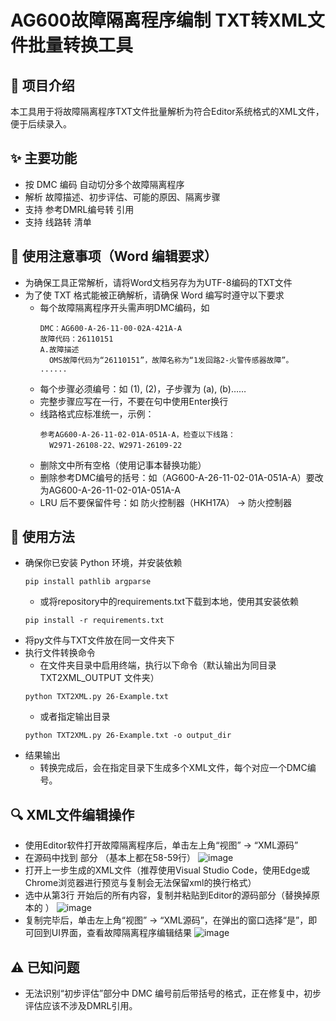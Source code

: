 # AG600故障隔离程序编制 TXT转XML文件批量转换工具

## 📌 项目介绍
  本工具用于将故障隔离程序TXT文件批量解析为符合Editor系统格式的XML文件，便于后续录入。

## ✨ 主要功能
- 按 DMC 编码 自动切分多个故障隔离程序
- 解析 故障描述、初步评估、可能的原因、隔离步骤
- 支持 参考DMRL编号转 <dmRef> 引用
- 支持 线路转 <randomList> 清单

## 📄 使用注意事项（Word 编辑要求）
- 为确保工具正常解析，请将Word文档另存为为UTF-8编码的TXT文件
- 为了使 TXT 格式能被正确解析，请确保 Word 编写时遵守以下要求
  - 每个故障隔离程序开头需声明DMC编码，如
    <pre><code>DMC：AG600-A-26-11-00-02A-421A-A
    故障代码：26110151
    A.故障描述
      OMS故障代码为“26110151”，故障名称为“1发回路2-火警传感器故障”。
    ......</code></pre>
  - 每个步骤必须编号：如 (1), (2)，子步骤为 (a), (b)……
  - 完整步骤应写在一行，不要在句中使用Enter换行
  - 线路格式应标准统一，示例：
    <pre><code>参考AG600-A-26-11-02-01A-051A-A，检查以下线路：
      W2971-26108-22、W2971-26109-22</code></pre>
  - 删除文中所有空格（使用记事本替换功能）
  - 删除参考DMC编号的括号：如（AG600-A-26-11-02-01A-051A-A）要改为AG600-A-26-11-02-01A-051A-A
  - LRU 后不要保留件号：如 防火控制器（HKH17A） → 防火控制器

## 🚀 使用方法
- 确保你已安装 Python 环境，并安装依赖
  <pre><code>pip install pathlib argparse</code></pre>
  - 或将repository中的requirements.txt下载到本地，使用其安装依赖
   <pre><code>pip install -r requirements.txt</code></pre>
- 将py文件与TXT文件放在同一文件夹下
- 执行文件转换命令
  - 在文件夹目录中启用终端，执行以下命令（默认输出为同目录 TXT2XML_OUTPUT 文件夹）
  <pre><code>python TXT2XML.py 26-Example.txt</code></pre>
  - 或者指定输出目录
  <pre><code>python TXT2XML.py 26-Example.txt -o output_dir</code></pre>
- 结果输出
  - 转换完成后，会在指定目录下生成多个XML文件，每个对应一个DMC编号。

## 🔍 XML文件编辑操作
- 使用Editor软件打开故障隔离程序后，单击左上角“视图” → “XML源码”
- 在源码中找到 <content> 部分 （基本上都在58-59行）
 ![image](https://github.com/user-attachments/assets/80ba88c6-00cd-4199-a632-57efa274279b)
- 打开上一步生成的XML文件（推荐使用Visual Studio Code，使用Edge或Chrome浏览器进行预览与复制会无法保留xml的换行格式）
- 选中从第3行 <content> 开始后的所有内容，复制并粘贴到Editor的源码部分（替换掉原本的 <content> ）
 ![image](https://github.com/user-attachments/assets/bab81c00-c41f-4eea-9e9c-db7108fe6a26)
- 复制完毕后，单击左上角“视图” → “XML源码”，在弹出的窗口选择“是”，即可回到UI界面，查看故障隔离程序编辑结果
 ![image](https://github.com/user-attachments/assets/eeeab2a3-f79f-46ae-bc57-e7cc0d28555c)

## ⚠️ 已知问题
- 无法识别“初步评估”部分中 DMC 编号前后带括号的格式，正在修复中，初步评估应该不涉及DMRL引用。

